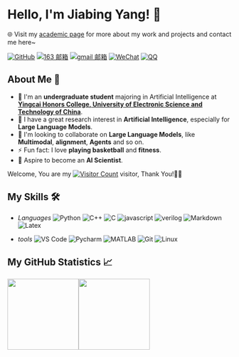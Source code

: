 <!--
**ayueaa/ayueaa** is a ✨ _special_ ✨ repository because its `README.md` (this file) appears on your GitHub profile.

Here are some ideas to get you started:

- 🔭 I’m currently working on ...
- 🌱 I’m currently learning ...
- 👯 I’m looking to collaborate on ...
- 🤔 I’m looking for help with ...
- 💬 Ask me about ...
- 📫 How to reach me: ...
- 😄 Pronouns: ...
- ⚡ Fun fact: ...
  -->

# Hello, I'm Jiabing Yang! 👋

🌐 Visit my [academic page](https://jiabingyang01.github.io/) for more about my work and projects and contact me here~

[![GitHub](https://img.shields.io/badge/-GitHub-181717?style=plastic&logo=github)](https://github.com/jiabingyang01)
[![163 邮箱](https://img.shields.io/badge/-163%20Mail-FC1F1F?style=plastic&link=mailto:find_onepiece@163.com)](mailto:yangjiabing0405@163.com)
[![gmail 邮箱](https://img.shields.io/badge/Gmail-D14836?style=plastic&logo=gmail&logoColor=white)](mailto:jiabingyang01@gmail.com)
[![WeChat](https://img.shields.io/badge/WeChat-07C160?style=plastic&logo=wechat&logoColor=white)](https://raw.githubusercontent.com/all-smile/nav/v1.0.6/static/images/qrcode_wechat02.jpg)
[![QQ](https://img.shields.io/badge/QQ-1EBAFC?style=plastic&logo=tencentqq&logoColor=white)](https://raw.githubusercontent.com/all-smile/nav/v1.0.6/static/images/qrcode_wechat02.jpg)
## About Me 📌

- 🔭 I'm an **undergraduate student** majoring in Artificial Intelligence at [**Yingcai Honors College, University of Electronic Science and Technology of China**](https://www.yingcai.uestc.edu.cn/index.htm).
- 🌱 I have a great research interest in **Artificial Intelligence**, especially for **Large Language Models**.
- 👯 I'm looking to collaborate on **Large Language Models**, like **Multimodal**, **alignment**, **Agents** and so on.
- ⚡ Fun fact: I love **playing basketball** and **fitness**.
- 🚀 Aspire to become an **AI Scientist**.

Welcome, You are my [![Visitor Count](https://profile-counter.glitch.me/jiabingyang01/count.svg)](https://blog.i-xiao.space/) visitor, Thank You!🎉🎉



## My Skills 🛠️

- *Languages*
  ![Python](https://img.shields.io/badge/-Python-333333?style=plastic&logo=python) 
  ![C++](https://img.shields.io/badge/-C++-00599C?style=plastic&logo=cplusplus)
  ![C](https://img.shields.io/badge/-C-blue?style=plastic&logo=c)
  ![javascript](https://img.shields.io/badge/-JavaScript-yellow?style=plastic&logo=javascript)
  ![verilog](https://img.shields.io/badge/-Verilog-9C005E?style=plastic&logo=verilog)
  ![Markdown](https://img.shields.io/badge/-Markdown-000000?style=plastic&logo=markdown)
  ![Latex](https://img.shields.io/badge/-Latex-008080?style=plastic&logo=latex)


- *tools*
![VS Code](https://img.shields.io/badge/-VS%20Code-007ACC?style=plastic&logo=visual-studio-code)
![Pycharm](https://img.shields.io/badge/-PyCharm-000000?style=plastic&logo=pycharm)
![MATLAB](https://img.shields.io/badge/-MATLAB-FF2A68?style=plastic&logo=matlab)
![Git](https://img.shields.io/badge/-Git-F05032?style=plastic&logo=Git) 
![Linux](https://img.shields.io/badge/-Linux-F16061?style=plastic&logo=linux&logoColor=000)



## My GitHub Statistics 📈

<span><img src="https://github-readme-stats.vercel.app/api/top-langs/?username=jiabingyang01&layout=compact&theme=tokyonight" height=160/></span><span><img src="https://github-readme-stats.vercel.app/api?username=jiabingyang01&count_private=true&show_icons=true&theme=tokyonight" height=160/></span>
